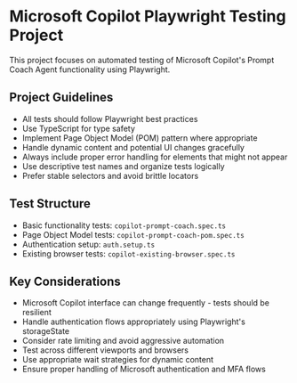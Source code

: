 <!-- Use this file to provide workspace-specific custom instructions to Copilot. For more details, visit https://code.visualstudio.com/docs/copilot/copilot-customization#_use-a-githubcopilotinstructionsmd-file -->

# Microsoft Copilot Playwright Testing Project

This project focuses on automated testing of Microsoft Copilot's Prompt Coach Agent functionality using Playwright.

## Project Guidelines

- All tests should follow Playwright best practices
- Use TypeScript for type safety
- Implement Page Object Model (POM) pattern where appropriate
- Handle dynamic content and potential UI changes gracefully
- Always include proper error handling for elements that might not appear
- Use descriptive test names and organize tests logically
- Prefer stable selectors and avoid brittle locators

## Test Structure

- Basic functionality tests: `copilot-prompt-coach.spec.ts`
- Page Object Model tests: `copilot-prompt-coach-pom.spec.ts`
- Authentication setup: `auth.setup.ts`
- Existing browser tests: `copilot-existing-browser.spec.ts`

## Key Considerations

- Microsoft Copilot interface can change frequently - tests should be resilient
- Handle authentication flows appropriately using Playwright's storageState
- Consider rate limiting and avoid aggressive automation
- Test across different viewports and browsers
- Use appropriate wait strategies for dynamic content
- Ensure proper handling of Microsoft authentication and MFA flows
